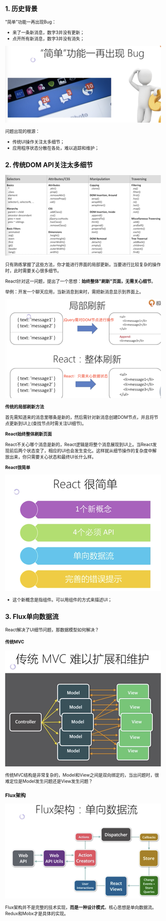 ## 1. 历史背景

"简单"功能一再出现Bug：
+ 来了一条新消息，数字3并没有更新；
+ 点开所有新消息，数字3并没有消失；

![](https://raw.githubusercontent.com/Bian2017/ReactNotes/master/Image/QQ20180808-220713%402x.png)

问题出现的根源：

+ 传统UI操作关注太多细节；
+ 应用程序状态分散在各处，难以追踪和维护；

## 2. 传统DOM API关注太多细节

![jQuery API](https://raw.githubusercontent.com/Bian2017/ReactNotes/master/Image/QQ20180808-221442%402x.png)

只有熟练掌握了这些方法，你才能进行界面的局部更新。当要进行比较复杂的操作时，此时需要关心很多细节。

React针对这一问题，提出了一个思想：**始终整体"刷新"页面，无需关心细节**。

举例：开发一个聊天应用，当新消息到来时，需把新消息显示到界面上。

![](https://raw.githubusercontent.com/Bian2017/ReactNotes/master/Image/QQ20180808-222256%402x.png)

**传统的局部刷新方法**

首先需知道来的消息里哪条是新的，然后需针对新消息创建DOM节点，并且将节点更新到UI上(查找节点时需关注UI细节)。

**React始终整体刷新页面**

React不关心哪个消息是新的，React逻辑是将整个消息展现到UI上。当React发现前后两个状态变了，相应的UI也会发生变化。这样就从细节操作的复杂度中解放出来，你只需要关心状态和最终UI长什么样。

**React很简单**

![](https://raw.githubusercontent.com/Bian2017/ReactNotes/master/Image/QQ20180808-223422%402x.png)

+ 这个新概念是指组件。可以用组件的方式来描述UI；

## 3. Flux单向数据流

React解决了UI细节问题，那数据模型如何解决？

#### 传统MVC
![](https://raw.githubusercontent.com/Bian2017/ReactNotes/master/Image/QQ20180808-224024%402x.png)

传统MVC结构是非常复杂的，Model和View之间是双向绑定的，当出问题时，很难定位是Model发生问题还是View发生问题？

### Flux架构

![](https://raw.githubusercontent.com/Bian2017/ReactNotes/master/Image/QQ20180808-224435%402x.png)

Flux架构并不是完整的技术实现，**而是一种设计模式**，核心思想是单向数据流。Redux和Mobx才是具体的实现。
